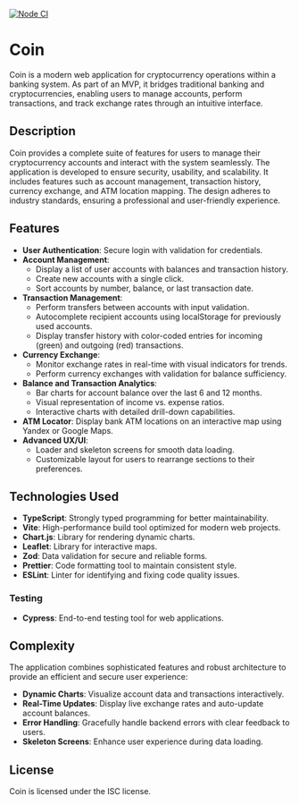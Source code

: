 [![Node CI](https://github.com/opifexM/coin/actions/workflows/check.yml/badge.svg)](https://github.com/opifexM/coin/actions/workflows/check.yml)

# Coin

Coin is a modern web application for cryptocurrency operations within a banking system. As part of an MVP, it bridges traditional banking and cryptocurrencies, enabling users to manage accounts, perform transactions, and track exchange rates through an intuitive interface.

## Description

Coin provides a complete suite of features for users to manage their cryptocurrency accounts and interact with the system seamlessly. The application is developed to ensure security, usability, and scalability. It includes features such as account management, transaction history, currency exchange, and ATM location mapping. The design adheres to industry standards, ensuring a professional and user-friendly experience.

## Features

- **User Authentication**: Secure login with validation for credentials.
- **Account Management**:
  - Display a list of user accounts with balances and transaction history.
  - Create new accounts with a single click.
  - Sort accounts by number, balance, or last transaction date.
- **Transaction Management**:
  -   Perform transfers between accounts with input validation.
  -   Autocomplete recipient accounts using localStorage for previously used accounts.
  -   Display transfer history with color-coded entries for incoming (green) and outgoing (red) transactions.
- **Currency Exchange**:
  -   Monitor exchange rates in real-time with visual indicators for trends.
  -   Perform currency exchanges with validation for balance sufficiency.
- **Balance and Transaction Analytics**:
  -   Bar charts for account balance over the last 6 and 12 months.
  -   Visual representation of income vs. expense ratios.
  -   Interactive charts with detailed drill-down capabilities.
- **ATM Locator**: Display bank ATM locations on an interactive map using Yandex or Google Maps.
- **Advanced UX/UI**:
  -   Loader and skeleton screens for smooth data loading.
  -   Customizable layout for users to rearrange sections to their preferences.

## Technologies Used

- **TypeScript**: Strongly typed programming for better maintainability.
- **Vite**: High-performance build tool optimized for modern web projects.
- **Chart.js**: Library for rendering dynamic charts.
- **Leaflet**: Library for interactive maps.
- **Zod**: Data validation for secure and reliable forms.
- **Prettier**: Code formatting tool to maintain consistent style.
- **ESLint**: Linter for identifying and fixing code quality issues.

### Testing

- **Cypress**: End-to-end testing tool for web applications.

## Complexity

The application combines sophisticated features and robust architecture to provide an efficient and secure user experience:

- **Dynamic Charts**: Visualize account data and transactions interactively.
- **Real-Time Updates**: Display live exchange rates and auto-update account balances.
- **Error Handling**: Gracefully handle backend errors with clear feedback to users.
- **Skeleton Screens**: Enhance user experience during data loading.

## License

Coin is licensed under the ISC license.
